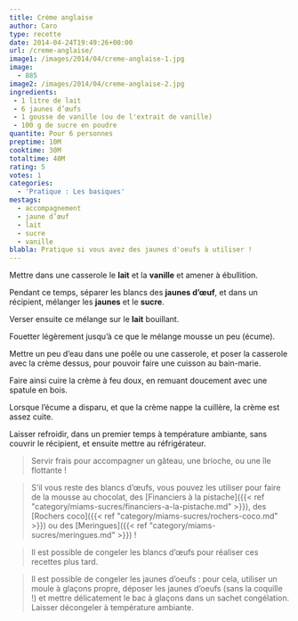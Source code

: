 ```yaml
---
title: Crème anglaise
author: Caro
type: recette
date: 2014-04-24T19:49:26+00:00
url: /creme-anglaise/
image1: /images/2014/04/creme-anglaise-1.jpg
image:
  - 885
image2: /images/2014/04/creme-anglaise-2.jpg
ingredients:
 - 1 litre de lait
 - 6 jaunes d’œufs
 - 1 gousse de vanille (ou de l'extrait de vanille)
 - 100 g de sucre en poudre
quantite: Pour 6 personnes
preptime: 10M
cooktime: 30M
totaltime: 40M
rating: 5
votes: 1
categories:
  - 'Pratique : Les basiques'
mestags:
  - accompagnement
  - jaune d’œuf
  - lait
  - sucre
  - vanille
blabla: Pratique si vous avez des jaunes d'oeufs à utiliser !
---
```

Mettre dans une casserole le **lait** et la **vanille** et amener à ébullition.

Pendant ce temps, séparer les blancs des **jaunes d’œuf**, et dans un récipient, mélanger les **jaunes** et le **sucre**.

Verser ensuite ce mélange sur le **lait** bouillant.

Fouetter légèrement jusqu&rsquo;à ce que le mélange mousse un peu (écume).

Mettre un peu d&rsquo;eau dans une poêle ou une casserole, et poser la casserole avec la crème dessus, pour pouvoir faire une cuisson au bain-marie.

Faire ainsi cuire la crème à feu doux, en remuant doucement avec une spatule en bois.

Lorsque l&rsquo;écume a disparu, et que la crème nappe la cuillère, la crème est assez cuite.

Laisser refroidir, dans un premier temps à température ambiante, sans couvrir le récipient, et ensuite mettre au réfrigérateur.

> Servir frais pour accompagner un gâteau, une brioche, ou une île flottante !

> S&rsquo;il vous reste des blancs d’œufs, vous pouvez les utiliser pour faire de la mousse au chocolat, des [Financiers à la pistache]({{< ref "category/miams-sucres/financiers-a-la-pistache.md" >}}), des [Rochers coco]({{< ref "category/miams-sucres/rochers-coco.md" >}}) ou des [Meringues]({{< ref "category/miams-sucres/meringues.md" >}})  !

>Il est possible de congeler les blancs d’œufs pour réaliser ces recettes plus tard.

> Il est possible de congeler les jaunes d&rsquo;oeufs : pour cela, utiliser un moule à glaçons propre, déposer les jaunes d&rsquo;oeufs (sans la coquille !) et mettre délicatement le bac à glaçons dans un sachet congélation. Laisser décongeler à température ambiante.
